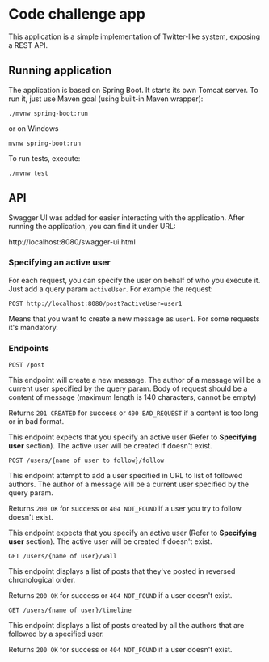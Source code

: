 # Code challenge app

This application is a simple implementation of Twitter-like system, exposing a REST API.

## Running application

The application is based on Spring Boot. It starts its own Tomcat server. To run it, just use Maven goal (using built-in
Maven wrapper):

``./mvnw spring-boot:run``

or on Windows

``mvnw spring-boot:run``

To run tests, execute:

``./mvnw test``

## API

Swagger UI was added for easier interacting with the application. After running the application, you can find it
under URL: 

http://localhost:8080/swagger-ui.html

### Specifying an active user

For each request, you can specify the user on behalf of who you execute it. Just add a query param `activeUser`. 
For example the request:

``POST http://localhost:8080/post?activeUser=user1``

Means that you want to create a new message as `user1`. For some requests it's mandatory.

### Endpoints

```http
POST /post
```

This endpoint will create a new message. The author of a message will be a current user specified by the query param.
Body of request should be a content of message (maximum length is 140 characters, cannot be empty)

Returns ``201 CREATED`` for success or ``400 BAD_REQUEST`` if a content is too long or in bad format. 

This endpoint expects that you specify an active user (Refer to **Specifying user** section). The active user will be
created if doesn't exist.

```http
POST /users/{name of user to follow}/follow
```

This endpoint attempt to add a user specified in URL to list of followed authors. 
The author of a message will be a current user specified by the query param.

Returns ``200 OK`` for success or ``404 NOT_FOUND`` if a user you try to follow doesn't exist. 

This endpoint expects that you specify an active user (Refer to **Specifying user** section). The active user will be
created if doesn't exist.

```http
GET /users/{name of user}/wall
```

This endpoint displays a list of posts that they've posted in reversed chronological order.

Returns ``200 OK`` for success or ``404 NOT_FOUND`` if a user doesn't exist. 

```http
GET /users/{name of user}/timeline
```

This endpoint displays a list of posts created by all the authors that are followed by a specified user.

Returns ``200 OK`` for success or ``404 NOT_FOUND`` if a user doesn't exist. 